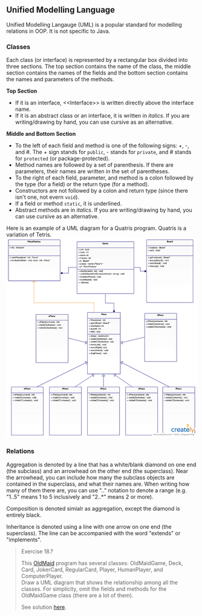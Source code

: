 ## Unified Modelling Language

Unified Modelling Langauge (UML) is a popular standard for modelling relations in OOP. It is not specific to Java.

### Classes

Each class (or interface) is represented by a rectangular box divided into three sections. The top section contains the name of the class, the middle section contains the names of the fields and the bottom section contains the names and parameters of the methods.

**Top Section**
* If it is an interface, \<<Interface\>> is written directly above the interface name.
* If it is an abstract class or an interface, it is written in *italics*. If you are writing/drawing by hand, you can use cursive as an alternative.


**Middle and Bottom Section**
* To the left of each field and method is one of the following signs: +, -, and #. The + sign stands for `public`, - stands for `private`, and # stands for `protected` (or package-protected).
* Method names are followed by a set of parenthesis. If there are parameters, their names are written in the set of parentheses.
* To the right of each field, parameter, and method is a colon followed by the type (for a field) or the return type (for a method).
* Constructors are not followed by a colon and return type (since there isn't one, not evern `void`). 
* If a field or method `static`, it is underlined.
* Abstract methods are in *italics*. If you are writing/drawing by hand, you can use cursive as an alternative.


Here is an example of a UML diagram for a Quatris program. Quatris is a variation of Tetris.  
![](../Images/Quatris_UML.png)

### Relations

Aggregation is denoted by a line that has a white/blank diamond on one end (the subclass) and an arrowhead on the other end (the superclass). Near the arrowhead, you can include how many the subclass objects are contained in the superclass, and what their names are. When writing how many of them there are, you can use ".." notation to denote a range (e.g. "1..5" means 1 to 5 inclusively and "2..*" means 2 or more).

Composition is denoted simialr as aggregation, except the diamond is entirely black.

Inheritance is denoted using a line with one arrow on one end (the superclass). The line can be accompanied with the word "extends" or "implements".

> Exercise 18.?
>
> This [OldMaid](../Java_Programs/OldMaid.zip) program has several classes: OldMaidGame, Deck, Card, JokerCard, RegularCard, Player, HumanPlayer, and ComputerPlayer.   
> Draw a UML diagram that shows the relationship among all the classes. For simplicity, omit the fields and methods for the OldMaidGame class (there are a lot of them).
> 
> See solution [here](../Images/OldMaid_UMLpng).

